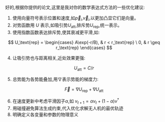 好的,根据你提供的论文,这里是我对你的数学表达式方法的一些优化建议:

1. 使用向量符号表示位置和速度,如$\vec{p}_i$,$\vec{v}_i$,以更加凸显它们是向量。
2. 对势函数用 $U$ 表示,如吸引势$U_\text{att}$,排斥势$U_\text{rep}$,统一表示。
3. 使用指数函数表达排斥势,使其衰减更平滑,如:

$$
U_\text{rep} = \begin{cases}
A\exp(-r/B), & r < r_\text{rep} \
0, & r \geq r_\text{rep}
\end{cases}
$$

4. 让吸引势也与距离相关,近处效果更强:

$$
U_\text{att} = C/r
$$

5. 总势能为各势能叠加,用$\nabla$表示势能的梯度力:

$$
\vec{F} = \nabla U_\text{rep} + \nabla U_\text{att}
$$

6. 在速度更新中考虑平滑因子$\alpha$,如 $v_{t+1} = \alpha v_t + (1-\alpha)v^*$
7. 用碰撞避免算法生成约束,代入优化求解无人机的最优轨迹
8. 明确定义各变量和参数的物理意义
